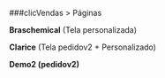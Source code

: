###clicVendas > Páginas

 <p><b>Braschemical</b> (Tela personalizada)</p>
 <p><b>Clarice</b> (Tela pedidov2 + Personalizado)</p>
 <p><b>Demo2<b/> (pedidov2)</p>
